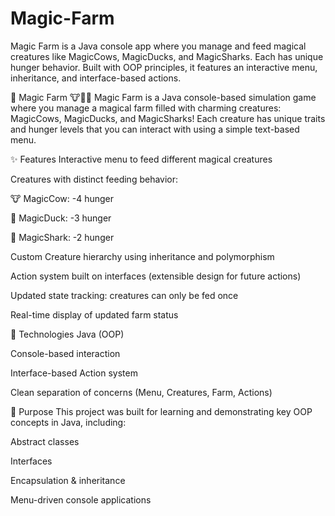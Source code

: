# Magic-Farm
Magic Farm is a Java console app where you manage and feed magical creatures like MagicCows, MagicDucks, and MagicSharks. Each has unique hunger behavior. Built with OOP principles, it features an interactive menu, inheritance, and interface-based actions.

🌾 Magic Farm 🐮🦆🦈
Magic Farm is a Java console-based simulation game where you manage a magical farm filled with charming creatures: MagicCows, MagicDucks, and MagicSharks! Each creature has unique traits and hunger levels that you can interact with using a simple text-based menu.

✨ Features
Interactive menu to feed different magical creatures

Creatures with distinct feeding behavior:

🐮 MagicCow: -4 hunger

🦆 MagicDuck: -3 hunger

🦈 MagicShark: -2 hunger

Custom Creature hierarchy using inheritance and polymorphism

Action system built on interfaces (extensible design for future actions)

Updated state tracking: creatures can only be fed once

Real-time display of updated farm status

🔧 Technologies
Java (OOP)

Console-based interaction

Interface-based Action system

Clean separation of concerns (Menu, Creatures, Farm, Actions)

📌 Purpose
This project was built for learning and demonstrating key OOP concepts in Java, including:

Abstract classes

Interfaces

Encapsulation & inheritance

Menu-driven console applications

